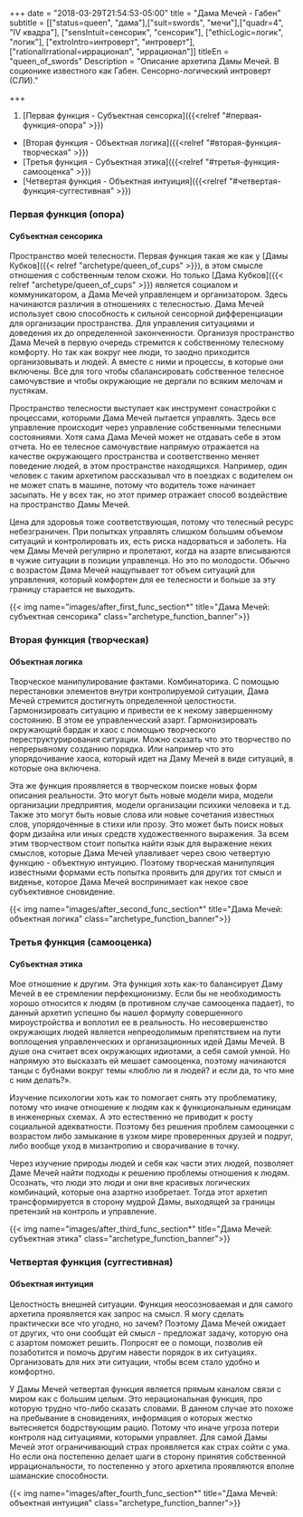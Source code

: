 +++
date = "2018-03-29T21:54:53-05:00"
title = "Дама Мечей - Габен"
subtitle = [["status=queen", "дама"],["suit=swords", "мечи"],["quadr=4", "IV квадра"], ["sensIntuit=сенсорик", "сенсорик"], ["ethicLogic=логик", "логик"], ["extroIntro=интроверт", "интроверт"], ["rationalIrrational=иррационал", "иррационал"]]
titleEn = "queen_of_swords"
Description = "Описание архетипа Дамы Мечей. В соционике известного как Габен. Сенсорно-логический интроверт (СЛИ)."

+++

1. [Первая функция - Субъектная сенсорка]({{<relref "#первая-функция-опора" >}})
+ [Вторая функция - Объектная логика]({{<relref "#вторая-функция-творческая" >}})
+ [Третья функция - Субъектная этика]({{<relref "#третья-функция-самооценка" >}})
+ [Четвертая функция - Объектная интуиция]({{<relref "#четвертая-функция-суггестивная" >}})

### Первая функция (опора)
#### Субъектная сенсорика

Пространство моей телесности. Первая функция такая же как у [Дамы Кубков]({{< relref "archetype/queen_of_cups" >}}), в этом смысле отношения с собственным телом схожи. Но только 
[Дама Кубков]({{< relref "archetype/queen_of_cups" >}}) является социалом и коммуникатором, а Дама Мечей управленцем и организатором. Здесь начинаются различия в отношениях 
с телесностью. Дама Мечей использует свою способность к сильной сенсорной дифференциации для организации пространства. 
Для управления ситуациями и доведения их до определенной законченности. Организуя пространство Дама Мечей в первую очередь 
стремится к собственному телесному комфорту. Но так как вокруг нее люди, то заодно приходится организовывать и людей. 
А вместе с ними и процессы, в которые они включены. Все для того чтобы сбалансировать собственное телесное самочувствие и 
чтобы окружающие не дергали по всяким мелочам и пустякам. 

Пространство телесности выступает как инструмент сонастройки с процессами, которыми Дама Мечей пытается управлять. 
Здесь все управление происходит через управление собственными телесными состояниями. Хотя сама Дама Мечей может не отдавать 
себе в этом отчета. Но ее телесное самочувствие напрямую отражается на качестве окружающего пространства и соответственно меняет 
поведение людей, в этом пространстве находящихся. Например, один человек с таким архетипом рассказывал что в поездках с водителем 
он не может спать в машине, потому что водитель тоже начинает засыпать. Не у всех так, но этот пример отражает способ воздействие 
на пространство Дамы Мечей.

Цена для здоровья тоже соответствующая, потому что телесный ресурс небезграничен. При попытках управлять слишком большим объемом 
ситуаций и контролировать их, есть риска надорваться и заболеть. На чем Дамы Мечей регулярно и пролетают, когда на азарте вписываются 
в чужие ситуации в позиции управленца. Но это по молодости. Обычно с возрастом Дама Мечей нащупывает тот объем ситуаций для управления, 
который комфортен для ее телесности и больше за эту границу старается не выходить.

{{< img name="images/after_first_func_section*" title="Дама Мечей: субъектная сенсорика" class="archetype_function_banner">}}

### Вторая функция (творческая)
#### Объектная логика
 
Творческое манипулирование фактами. Комбинаторика. С помощью перестановки элементов внутри контролируемой ситуации, Дама Мечей 
стремится достигнуть определенной целостности. Гармонизировать ситуацию и привести ее к некому завершенному состоянию. 
В этом ее управленческий азарт. Гармонизировать окружающий бардак и хаос с помощью творческого переструктурирования ситуации. 
Можно сказать что это творчество по непрерывному созданию порядка. Или например что это упорядочивание хаоса, 
который идет на Даму Мечей в виде ситуаций, в которые она включена.

Эта же функция проявляется в творческом поиске новых форм описания реальности. Это могут быть новые модели мира, модели организации 
предприятия, модели организации психики человека и т.д. Также это могут быть новые слова или новые сочетания известных слов, 
упорядоченные в стихи или прозу. Это может быть поиск новых форм дизайна или иных средств художественного выражения. 
За всем этим творчеством стоит попытка найти язык для выражение неких смыслов, которые Дама Мечей улавливает через свою 
четвертую функцию - объектную интуицию. Поэтому творческая манипуляция известными формами есть попытка проявить для других 
тот смысл и виденье, которое Дама Мечей воспринимает как некое свое субъективное сновидение.

{{< img name="images/after_second_func_section*" title="Дама Мечей: объектная логика" class="archetype_function_banner">}}

### Третья функция (самооценка)
#### Субъектная этика
 
Мое отношение к другим. Эта функция хоть как-то балансирует Даму Мечей в ее стремлении перфекционизму. Если бы не необходимость 
хорошо относится к людям (в противном случае самооценка падает), то данный архетип успешно бы нашел формулу совершенного 
мироустройства и воплотил ее в реальность. Но несовершенство окружающих людей является непреодолимым препятствием на пути воплощения 
управленческих и организационных идей Дамы Мечей. В душе она считает всех окружающих идиотами, а себя самой умной. 
Но напрямую это высказать ей мешает самооценка, поэтому начинаются танцы с бубнами вокруг темы «люблю ли я людей? и если да, 
то что мне с ним делать?». 

Изучение психологии хоть как то помогает снять эту проблематику, потому что иначе отношение к людям как к функциональным единицам 
в инженерных схемах. А это естественно не приводит к росту социальной адекватности. Поэтому без решения проблем самооценки 
с возрастом либо замыкание в узком мире проверенных друзей и подруг, либо вообще уход в мизантропию и сворачивание в точку. 

Через изучение природы людей и себя как части этих людей, позволяет Даме Мечей найти подходы к решению проблемы отношения к людям. 
Осознать, что люди это люди и они вне красивых логических комбинаций, которые она азартно изобретает. Тогда этот архетип 
трансформируется в сторону мудрой Дамы, выходящей за границы претензий на контроль и управление.

{{< img name="images/after_third_func_section*" title="Дама Мечей: субъектная этика" class="archetype_function_banner">}}

### Четвертая функция (суггестивная)
#### Объектная интуиция
 
Целостность внешней ситуации. Функция неосозноваемая и для самого архетипа проявляется как запрос на смысл. Я могу сделать практически 
все что угодно, но зачем? Поэтому Дама Мечей ожидает от других, что они сообщат ей смысл - предложат задачу, которую она с азартом 
поможет решить. Попросят ее о помощи, позволив ей позаботится и помочь другим навести порядок в их ситуациях. Организовать 
для них эти ситуации, чтобы всем стало удобно и комфортно.

У Дамы Мечей четвертая функция является прямым каналом связи с миром как с большим целым. Это нерациональная функция, про которую 
трудно что-либо сказать словами. В данном случае это похоже на пребывание в сновидениях, информация о которых жестко вытесняется 
бодрствующим рацио. Потому что иначе угроза потери контроля над ситуациями, которыми управляет. Для самой Дамы Мечей этот 
ограничивающий страх проявляется как страх сойти с ума. Но если она постепенно делает шаги в сторону принятия собственной 
иррациональности, то постепенно у этого архетипа проявляются вполне шаманские  способности. 

{{< img name="images/after_fourth_func_section*" title="Дама Мечей: объектная интуиция" class="archetype_function_banner">}}
